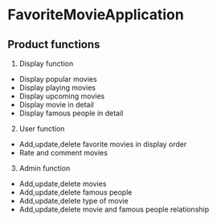 # FavoriteMovieApplication
## Product functions
1. Display function
* Display popular movies
* Display playing movies
* Display upcoming movies
* Display movie in detail
* Display famous people in detail
2. User function
* Add,update,delete favorite movies in display order
* Rate and comment movies
3. Admin function
* Add,update,delete movies
* Add,update,delete famous people
* Add,update,delete type of movie
* Add,update,delete movie and famous people relationship
